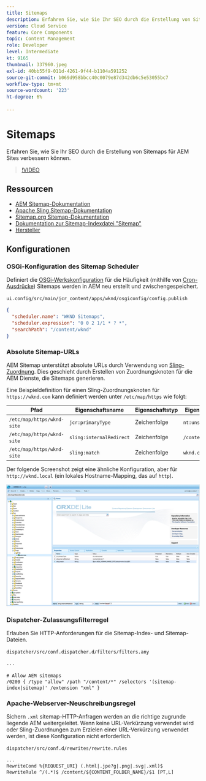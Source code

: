 ```yaml
---
title: Sitemaps
description: Erfahren Sie, wie Sie Ihr SEO durch die Erstellung von Sitemaps für AEM Sites verbessern können.
version: Cloud Service
feature: Core Components
topic: Content Management
role: Developer
level: Intermediate
kt: 9165
thumbnail: 337960.jpeg
exl-id: 40bb55f9-011d-4261-9f44-b1104a591252
source-git-commit: b069d958bbcc40c0079e87d342db6c5e53055bc7
workflow-type: tm+mt
source-wordcount: '223'
ht-degree: 6%

---
```


# Sitemaps

Erfahren Sie, wie Sie Ihr SEO durch die Erstellung von Sitemaps für AEM Sites verbessern können.

>[!VIDEO](https://video.tv.adobe.com/v/337960/?quality=12&learn=on)

## Ressourcen

+ [AEM Sitemap-Dokumentation](https://experienceleague.adobe.com/docs/experience-manager-cloud-service/overview/seo-and-url-management.html?lang=en#building-an-xml-sitemap-on-aem)
+ [Apache Sling Sitemap-Dokumentation](https://github.com/apache/sling-org-apache-sling-sitemap#readme)
+ [Sitemap.org Sitemap-Dokumentation](https://www.sitemaps.org/protocol.html)
+ [Dokumentation zur Sitemap-Indexdatei &quot;Sitemap&quot;](https://www.sitemaps.org/protocol.html#index)
+ [Hersteller](http://www.cronmaker.com/)

## Konfigurationen

### OSGi-Konfiguration des Sitemap Scheduler

Definiert die [OSGi-Werkskonfiguration](http://localhost:4502/system/console/configMgr/org.apache.sling.sitemap.impl.SitemapScheduler) für die Häufigkeit (mithilfe von [Cron-Ausdrücke](http://www.cronmaker.com)) Sitemaps werden in AEM neu erstellt und zwischengespeichert.

`ui.config/src/main/jcr_content/apps/wknd/osgiconfig/config.publish`

```json
{
  "scheduler.name": "WKND Sitemaps",
  "scheduler.expression": "0 0 2 1/1 * ? *",
  "searchPath": "/content/wknd"
}
```

### Absolute Sitemap-URLs

AEM Sitemap unterstützt absolute URLs durch Verwendung von [Sling-Zuordnung](https://sling.apache.org/documentation/the-sling-engine/mappings-for-resource-resolution.html). Dies geschieht durch Erstellen von Zuordnungsknoten für die AEM Dienste, die Sitemaps generieren.

Eine Beispieldefinition für einen Sling-Zuordnungsknoten für `https://wknd.com` kann definiert werden unter `/etc/map/https` wie folgt:

| Pfad   | Eigenschaftsname | Eigenschaftstyp | Eigenschaftswert |
|------|----------|---------------|-------|
| `/etc/map/https/wknd-site` | `jcr:primaryType` | Zeichenfolge | `nt:unstructured` |
| `/etc/map/https/wknd-site` | `sling:internalRedirect` | Zeichenfolge | `/content/wknd/(.*)` |
| `/etc/map/https/wknd-site` | `sling:match` | Zeichenfolge | `wknd.com/$1` |

Der folgende Screenshot zeigt eine ähnliche Konfiguration, aber für `http://wknd.local` (ein lokales Hostname-Mapping, das auf `http`).

![Konfiguration absoluter Sitemap-URLs](../assets/sitemaps/sitemaps-absolute-urls.jpg)


### Dispatcher-Zulassungsfilterregel

Erlauben Sie HTTP-Anforderungen für die Sitemap-Index- und Sitemap-Dateien.

`dispatcher/src/conf.dispatcher.d/filters/filters.any`

```
...

# Allow AEM sitemaps
/0200 { /type "allow" /path "/content/*" /selectors '(sitemap-index|sitemap)' /extension "xml" }
```

### Apache-Webserver-Neuschreibungsregel

Sichern `.xml` sitemap-HTTP-Anfragen werden an die richtige zugrunde liegende AEM weitergeleitet. Wenn keine URL-Verkürzung verwendet wird oder Sling-Zuordnungen zum Erzielen einer URL-Verkürzung verwendet werden, ist diese Konfiguration nicht erforderlich.

`dispatcher/src/conf.d/rewrites/rewrite.rules`

```
...
RewriteCond %{REQUEST_URI} (.html|.jpe?g|.png|.svg|.xml)$
RewriteRule ^/(.*)$ /content/${CONTENT_FOLDER_NAME}/$1 [PT,L]
```
